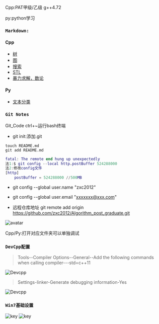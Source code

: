 Cpp:PAT甲级/乙级 g++4.72

py:python学习

### `Markdown:`
#### Cpp
 - [树](https://github.com/zxc2012/Algorithm_post_graduate/blob/master/Cpp/markdown/tree.md)
 - [图](https://github.com/zxc2012/Algorithm_post_graduate/blob/master/Cpp/markdown/graph.md)
 - [搜索](https://github.com/zxc2012/Algorithm_post_graduate/blob/master/Cpp/markdown/searching.md)
 - [STL](https://github.com/zxc2012/Algorithm_post_graduate/blob/master/Cpp/markdown/map.md)
 - [暴力求解，数论](https://github.com/zxc2012/Algorithm_post_graduate/blob/master/Cpp/markdown/base.md)

#### Py
 - [文本分类](py/markdown/classify.md)

### `Git Notes`

Git_Code ctrl+~运行bash终端

- git init:添加.git

```
touch README.md
git add README.md
```
```matlab
fatal: The remote end hung up unexpectedly
法1:$ git config --local http.postBuffer 524288000
法2:修改config文件
[http]
    postBuffer = 524288000 //500MB
``` 
- git config --global user.name "zxc2012"

- git config --global user.email "xxxxxxx@xxx.com"

- 远程仓库地址
git remote add origin https://github.com/zxc2012/Algorithm_post_graduate.git

![avatar](https://img-blog.csdn.net/2018052909403110)

Cpp/Py:打开对应文件夹可以单独调试

### `DevCpp配置`
>Tools--Compiler Options--General--Add the following commands when calling compiler---std=c++11

![Devcpp](https://img-blog.csdn.net/20170409111041454)
>Settings-linker-Generate debugging information-Yes

![Devcpp](https://imgconvert.csdnimg.cn/aHR0cHM6Ly9pLmxvbGkubmV0LzIwMTkvMDcvMTkvNWQzMWUyMTc4MDExNjkzNzUwLnBuZw)

### `Win7基础设置`

![key](http://www.myexception.cn/img/2013/01/23/1143081857.png)
![key](http://www.myexception.cn/img/2013/01/23/1143081858.png)